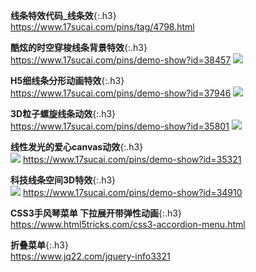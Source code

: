 **线条特效代码_线条效**{:.h3}<br>
https://www.17sucai.com/pins/tag/4798.html

**酷炫的时空穿梭线条背景特效**{:.h3}<br>
https://www.17sucai.com/pins/demo-show?id=38457
![](http://img.17sucai.com/upload/1097306/2020-11-13/19d902d66cae15ce985c910041a25680.jpg?x-oss-process=style/thumb)

**H5细线条分形动画特效**{:.h3}<br>
https://www.17sucai.com/pins/demo-show?id=37946
![](http://img.17sucai.com/upload/1424582/2020-08-29/2dfd90c02ef98c3029d56ba6650ad5ad.jpg?x-oss-process=style/thumb)

**3D粒子螺旋线条动效**{:.h3}<br>
https://www.17sucai.com/pins/demo-show?id=35801
![](http://img.17sucai.com/upload/1424582/2019-11-27/7d5eb6121c3ff5e40b8d959cce373396.jpg?x-oss-process=style/thumb)

**线性发光的爱心canvas动效**{:.h3}<br>
![](http://img.17sucai.com/upload/776331/2019-10-04/33ba841e12291eca226e0d61225485f5.jpg?x-oss-process=style/thumb)
https://www.17sucai.com/pins/demo-show?id=35321

**科技线条空间3D特效**{:.h3}<br>
![](http://img.17sucai.com/upload/1750631/2019-09-01/be1d89adfd22d8c26e2d175fd87957db.jpg?x-oss-process=style/thumb)
https://www.17sucai.com/pins/demo-show?id=34910

**CSS3手风琴菜单 下拉展开带弹性动画**{:.h3}<br>
https://www.html5tricks.com/css3-accordion-menu.html

**折叠菜单**{:.h3}<br>
https://www.jq22.com/jquery-info3321
